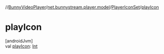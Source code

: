 //[BunnyVideoPlayer](../../../index.md)/[net.bunnystream.player.model](../index.md)/[PlayerIconSet](index.md)/[playIcon](play-icon.md)

# playIcon

[androidJvm]\
val [playIcon](play-icon.md): [Int](https://kotlinlang.org/api/latest/jvm/stdlib/kotlin-stdlib/kotlin/-int/index.html)
